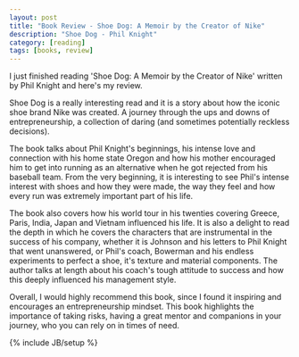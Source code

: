 ```yaml
---
layout: post
title: "Book Review - Shoe Dog: A Memoir by the Creator of Nike"
description: "Shoe Dog - Phil Knight"
category: [reading]
tags: [books, review]
---
```

I just finished reading 'Shoe Dog: A Memoir by the Creator of Nike' written by Phil Knight and here's my review.

Shoe Dog is a really interesting read and it is a story about how the iconic shoe brand Nike was created. A journey through the ups and downs of entrepreneurship, a collection of daring (and sometimes potentially reckless decisions).

The book talks about Phil Knight's beginnings, his intense love and connection with his home state Oregon and how his mother encouraged him to get into running as an alternative when he got rejected from his baseball team. From the very beginning, it is interesting to see Phil's intense interest with shoes and how they were made, the way they feel and how every run was extremely important part of his life.

The book also covers how his world tour in his twenties covering Greece, Paris, India, Japan and Vietnam influenced his life. It is also a delight to read the depth in which he covers the characters that are instrumental in the success of his company, whether it is Johnson and his letters to Phil Knight that went unanswered, or Phil's coach, Bowerman and his endless experiments to perfect a shoe, it's texture and material components. The author talks at length about his coach's tough attitude to success and how this deeply influenced his management style. 

Overall, I would highly recommend this book, since I found it inspiring and encourages an entrepreneurship mindset. This book highlights the importance of taking risks, having a great mentor and companions in your journey, who you can rely on in times of need. 

{% include JB/setup %}
